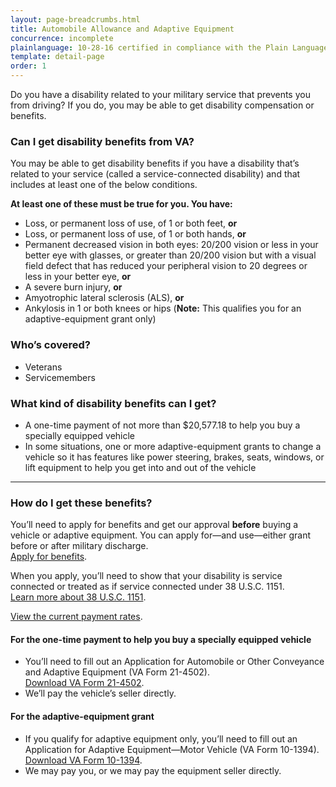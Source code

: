 ```yaml
---
layout: page-breadcrumbs.html
title: Automobile Allowance and Adaptive Equipment
concurrence: incomplete
plainlanguage: 10-28-16 certified in compliance with the Plain Language Act
template: detail-page
order: 1
---
```


<div class="va-introtext">

Do you have a disability related to your military service that prevents you from driving? If you do, you may be able to get disability compensation or benefits. 

</div>


<div class="feature" markdown="1">

### Can I get disability benefits from VA?

You may be able to get disability benefits if you have a disability that’s related to your service (called a service-connected disability) and that includes at least one of the below conditions.

**At least one of these must be true for you. You have:**
  - Loss, or permanent loss of use, of 1 or both feet, **or**
  - Loss, or permanent loss of use, of 1 or both hands, **or**
  - Permanent decreased vision in both eyes: 20/200 vision or less in your better eye with glasses, or greater than 20/200 vision but with a visual field defect that has reduced your peripheral vision to 20 degrees or less in your better eye, **or**
  - A severe burn injury, **or**
  - Amyotrophic lateral sclerosis (ALS), **or**
  - Ankylosis in 1 or both knees or hips (**Note:** This qualifies you for an adaptive-equipment grant only)

### Who’s covered?

- Veterans
- Servicemembers
</div>

### What kind of disability benefits can I get?

- A one-time payment of not more than $20,577.18 to help you buy a specially equipped vehicle
- In some situations, one or more adaptive-equipment grants to change a vehicle so it has features like power steering, brakes, seats, windows, or lift equipment to help you get into and out of the vehicle

-----

### How do I get these benefits?

You’ll need to apply for benefits and get our approval **before** buying a vehicle or adaptive equipment. You can apply for—and use—either grant before or after military discharge. <br>
[Apply for benefits](/disability-benefits/apply/).

When you apply, you’ll need to show that your disability is service connected or treated as if service connected under 38 U.S.C. 1151. <br>
[Learn more about 38 U.S.C. 1151](/disability-benefits/conditions/special-claims/title-38-USC-1151/).
<br>

[View the current payment rates](https://www.benefits.va.gov/COMPENSATION/special_Benefit_Allowances_2017.asp).

#### For the one-time payment to help you buy a specially equipped vehicle 
- You’ll need to fill out an Application for Automobile or Other Conveyance and Adaptive Equipment (VA Form 21-4502). <br>
[Download VA Form 21-4502](https://www.vba.va.gov/pubs/forms/VBA-21-4502-ARE.pdf). 
- We’ll pay the vehicle’s seller directly. 

#### For the adaptive-equipment grant
- If you qualify for adaptive equipment only, you’ll need to fill out an Application for Adaptive Equipment—Motor Vehicle (VA Form 10-1394). <br>
[Download VA Form 10-1394](https://www.va.gov/vaforms/medical/pdf/10-1394-fill.pdf).
- We may pay you, or we may pay the equipment seller directly.  


